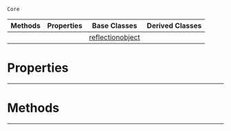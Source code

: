  `Core`

|Methods|Properties|Base Classes|Derived Classes|
|---|---|---|---|
| | |[reflectionobject](https://github.com/zeroengineteam/ZeroDocs/blob/master/code_reference/nada_base_types/reflectionobject.markdown)| |


 #  Properties


---  
 #  Methods


---  
 

 